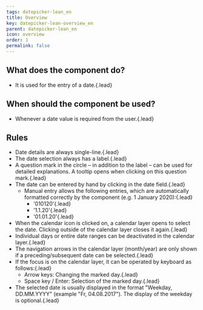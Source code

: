 ```yaml
---
tags: datepicker-lean_en
title: Overview
key: datepicker-lean-overview_en
parent: datepicker-lean_en
icon: overview
order: 1
permalink: false  
---
```


## What does the component do?
* It is used for the entry of a date.{.lead}

## When should the component be used?
* Whenever a date value is required from the user.{.lead}

## Rules    
* Date details are always single-line.{.lead}
* The date selection always has a label.{.lead}
* A question mark in the circle – in addition to the label – can be used for detailed explanations. A <sbb-link variant="inline" type="button" href="/{{page.lang}}/design-system/lean/components/tooltip">tooltip</sbb-link> opens when clicking on this question mark.{.lead}
* The date can be entered by hand by clicking in the date field.{.lead}
    * Manual entry allows the following entries, which are automatically formatted correctly by the component (e.g. 1 January 2020):{.lead}
        * '010120'{.lead}
        * '1.1.20'{.lead}
        * '01.01.20'{.lead}
* When the calendar icon is clicked on, a calendar layer opens to select the date. Clicking outside of the calendar layer closes it again.{.lead}
* Individual days or entire date ranges can be deactivated in the calendar layer.{.lead}
* The navigation arrows in the calendar layer (month/year) are only shown if a preceding/subsequent date can be selected.{.lead}
* If the focus is on the calendar layer, it can be operated by keyboard as follows:{.lead}
    * Arrow keys: Changing the marked day.{.lead}
    * Space key / Enter: Selection of the marked day.{.lead}
* The selected date is usually displayed in the format "Weekday, DD.MM.YYYY" (example "Fr, 04.08.2017"). The display of the weekday is optional.{.lead}